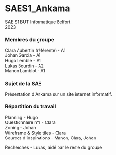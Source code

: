 # SAES1_Ankama
SAE S1 BUT Informatique Belfort <br>
2023

### Membres du groupe
Clara Aubertin (référente) - A1 <br>
Johan Garcia - A1 <br>
Hugo Lemble - A1 <br>
Lukas Bourdin - A2 <br>
Manon Lamblot - A1 <br>

### Sujet de la SAE
Présentation d'Ankama sur un site internet informatif. <br>

### Répartition du travail

Planning - Hugo <br>
Questionnaire n°1 - Clara <br>
Zoning - Johan <br>
Wireframe & Style tiles - Clara <br>
Sources d'inspirations - Manon, Clara, Johan <br>

Recherches - Lukas, aidé par le reste du groupe <br>
